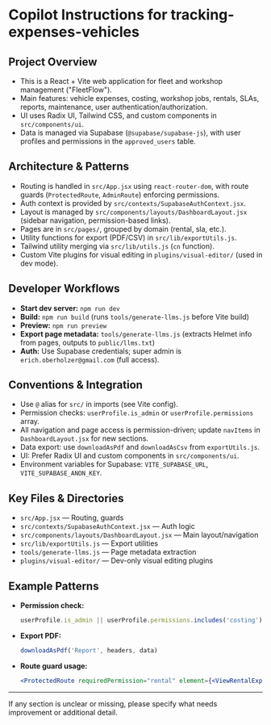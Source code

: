 # Copilot Instructions for tracking-expenses-vehicles

## Project Overview
- This is a React + Vite web application for fleet and workshop management ("FleetFlow").
- Main features: vehicle expenses, costing, workshop jobs, rentals, SLAs, reports, maintenance, user authentication/authorization.
- UI uses Radix UI, Tailwind CSS, and custom components in `src/components/ui`.
- Data is managed via Supabase (`@supabase/supabase-js`), with user profiles and permissions in the `approved_users` table.

## Architecture & Patterns
- Routing is handled in `src/App.jsx` using `react-router-dom`, with route guards (`ProtectedRoute`, `AdminRoute`) enforcing permissions.
- Auth context is provided by `src/contexts/SupabaseAuthContext.jsx`.
- Layout is managed by `src/components/layouts/DashboardLayout.jsx` (sidebar navigation, permission-based links).
- Pages are in `src/pages/`, grouped by domain (rental, sla, etc.).
- Utility functions for export (PDF/CSV) in `src/lib/exportUtils.js`.
- Tailwind utility merging via `src/lib/utils.js` (`cn` function).
- Custom Vite plugins for visual editing in `plugins/visual-editor/` (used in dev mode).

## Developer Workflows
- **Start dev server:** `npm run dev`
- **Build:** `npm run build` (runs `tools/generate-llms.js` before Vite build)
- **Preview:** `npm run preview`
- **Export page metadata:** `tools/generate-llms.js` (extracts Helmet info from pages, outputs to `public/llms.txt`)
- **Auth:** Use Supabase credentials; super admin is `erich.oberholzer@gmail.com` (full access).

## Conventions & Integration
- Use `@` alias for `src/` in imports (see Vite config).
- Permission checks: `userProfile.is_admin` or `userProfile.permissions` array.
- All navigation and page access is permission-driven; update `navItems` in `DashboardLayout.jsx` for new sections.
- Data export: use `downloadAsPdf` and `downloadAsCsv` from `exportUtils.js`.
- UI: Prefer Radix UI and custom components in `src/components/ui`.
- Environment variables for Supabase: `VITE_SUPABASE_URL`, `VITE_SUPABASE_ANON_KEY`.

## Key Files & Directories
- `src/App.jsx` — Routing, guards
- `src/contexts/SupabaseAuthContext.jsx` — Auth logic
- `src/components/layouts/DashboardLayout.jsx` — Main layout/navigation
- `src/lib/exportUtils.js` — Export utilities
- `tools/generate-llms.js` — Page metadata extraction
- `plugins/visual-editor/` — Dev-only visual editing plugins

## Example Patterns
- **Permission check:**
  ```js
  userProfile.is_admin || userProfile.permissions.includes('costing')
  ```
- **Export PDF:**
  ```js
  downloadAsPdf('Report', headers, data)
  ```
- **Route guard usage:**
  ```jsx
  <ProtectedRoute requiredPermission="rental" element={<ViewRentalExpenses />} />
  ```

---

If any section is unclear or missing, please specify what needs improvement or additional detail.
